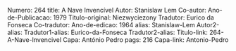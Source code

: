 Numero: 264
title: A Nave Invencível
Autor: Stanislaw Lem
Co-autor: 
Ano-de-Publicacao: 1979
Titulo-original: Niezwyciezony
Tradutor: Eurico da Fonseca
Co-tradutor: 
Ano-de-edicao: 1964
alias: Stanislaw-Lem
Autor2-alias: 
Tradutor1-alias: Eurico-da-Fonseca
Tradutor2-alias: 
Titulo-link: 264-A-Nave-Invencivel
Capa: António Pedro
pags: 216
Capa-link: Antonio-Pedro